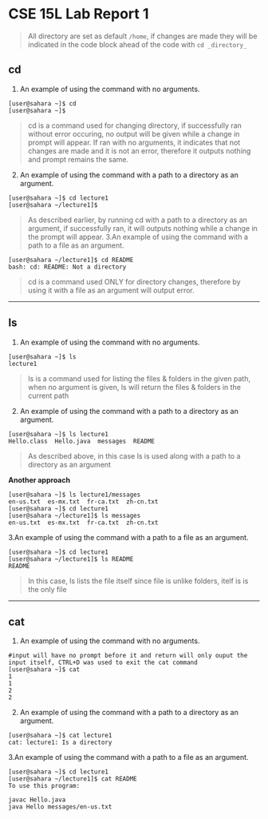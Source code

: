 # CSE 15L Lab Report 1


> All directory are set as default `/home`, if changes are made they will be indicated in the code block ahead of the code with `cd _directory_`


## cd
1. An example of using the command with no arguments.
```
[user@sahara ~]$ cd
[user@sahara ~]$
```
> cd is a command used for changing directory, if successfully ran without error occuring, no output will be given while a change in prompt will appear.
> If ran with no arguments, it indicates that not changes are made and it is not an error, therefore it outputs nothing and prompt remains the same.

2. An example of using the command with a path to a directory as an argument.
```
[user@sahara ~]$ cd lecture1
[user@sahara ~/lecture1]$ 
```
> As described earlier, by running cd with a path to a directory as an argument, if successfully ran, it will outputs nothing while a change in the prompt will appear.
3.An example of using the command with a path to a file as an argument.

```
[user@sahara ~/lecture1]$ cd README
bash: cd: README: Not a directory
```
> cd is a command used ONLY for directory changes, therefore by using it with a file as an argument will output error.

---

## ls
1. An example of using the command with no arguments.
```
[user@sahara ~]$ ls
lecture1
```
> ls is a command used for listing the files & folders in the given path, when no argument is given, ls will return the files & folders in the current path

2. An example of using the command with a path to a directory as an argument.
```
[user@sahara ~]$ ls lecture1
Hello.class  Hello.java  messages  README
```
> As described above, in this case ls is used along with a path to a directory as an argument

**Another approach**
```
[user@sahara ~]$ ls lecture1/messages
en-us.txt  es-mx.txt  fr-ca.txt  zh-cn.txt
[user@sahara ~]$ cd lecture1
[user@sahara ~/lecture1]$ ls messages
en-us.txt  es-mx.txt  fr-ca.txt  zh-cn.txt
```

3.An example of using the command with a path to a file as an argument.
```
[user@sahara ~]$ cd lecture1
[user@sahara ~/lecture1]$ ls README
README
```
> In this case, ls lists the file itself since file is unlike folders, itelf is is the only file

---

## cat
1. An example of using the command with no arguments.
```
#input will have no prompt before it and return will only ouput the input itself, CTRL+D was used to exit the cat command
[user@sahara ~]$ cat
1
1
2
2
```
> 

2. An example of using the command with a path to a directory as an argument.
```
[user@sahara ~]$ cat lecture1
cat: lecture1: Is a directory
```

3.An example of using the command with a path to a file as an argument.
```
[user@sahara ~]$ cd lecture1
[user@sahara ~/lecture1]$ cat README
To use this program:

javac Hello.java
java Hello messages/en-us.txt
```
